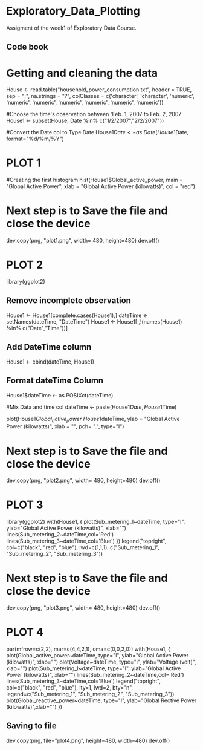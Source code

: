 # Exploratory_Data_Plotting
Assigment of the week1 of Exploratory Data Course.

## Code book
# Getting and cleaning the data

House <- read.table("household_power_consumption.txt", header = TRUE, sep = ";", na.strings = "?", colClasses = c('character', 'character', 'numeric', 'numeric', 'numeric', 'numeric', 'numeric', 'numeric', 'numeric'))

#Choose the time's observation between 'Feb. 1, 2007 to Feb. 2, 2007'
House1 <- subset(House, Date %in% c("1/2/2007","2/2/2007"))

#Convert the Date col to Type Date
House1$Date <- as.Date(House1$Date, format="%d/%m/%Y")

# PLOT 1 
#Creating the first histogram
hist(House1$Global_active_power, main = "Global Active Power", xlab = "Global Active Power (kilowatts)", col = "red")

# Next step is to Save the file and close the device
dev.copy(png, "plot1.png", width= 480, height=480)
dev.off()


# PLOT 2
library(ggplot2)
## Remove incomplete observation
House1 <- House1[complete.cases(House1),]
dateTime <- setNames(dateTime, "DateTime")
House1 <- House1[ ,!(names(House1) %in% c("Date","Time"))]

## Add DateTime column
House1 <- cbind(dateTime, House1)

## Format dateTime Column
House1$dateTime <- as.POSIXct(dateTime)
 
#Mix Data and time col
dateTime <- paste(House1$Date, House1$Time)

plot(House1$Global_active_power~House1$dateTime, ylab = "Global Active Power (kilowatts)", xlab = "", pch= ".", type="l")

# Next step is to Save the file and close the device
dev.copy(png, "plot2.png", width= 480, height=480)
dev.off()


# PLOT 3
library(ggplot2)
with(House1, {
  plot(Sub_metering_1~dateTime, type="l",
       ylab="Global Active Power (kilowatts)", xlab="")
  lines(Sub_metering_2~dateTime,col='Red')
  lines(Sub_metering_3~dateTime,col='Blue')
})
legend("topright", col=c("black", "red", "blue"), lwd=c(1,1,1), 
       c("Sub_metering_1", "Sub_metering_2", "Sub_metering_3"))

# Next step is to Save the file and close the device
dev.copy(png, "plot3.png", width= 480, height=480)
dev.off()



# PLOT 4
par(mfrow=c(2,2), mar=c(4,4,2,1), oma=c(0,0,2,0))
with(House1, {
  plot(Global_active_power~dateTime, type="l", 
       ylab="Global Active Power (kilowatts)", xlab="")
  plot(Voltage~dateTime, type="l", 
       ylab="Voltage (volt)", xlab="")
  plot(Sub_metering_1~dateTime, type="l", 
       ylab="Global Active Power (kilowatts)", xlab="")
  lines(Sub_metering_2~dateTime,col='Red')
  lines(Sub_metering_3~dateTime,col='Blue')
  legend("topright", col=c("black", "red", "blue"), lty=1, lwd=2, bty="n",
         legend=c("Sub_metering_1", "Sub_metering_2", "Sub_metering_3"))
  plot(Global_reactive_power~dateTime, type="l", 
       ylab="Global Rective Power (kilowatts)",xlab="")
})

## Saving to file
dev.copy(png, file="plot4.png", height=480, width=480)
dev.off()
